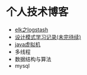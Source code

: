 # 个人技术博客

* [elk之logstash](https://github.com/lucky-zhao/blog/tree/master/20190527)
* [设计模式学习记录(未完待续)](https://github.com/lucky-zhao/blog/tree/master/20190610)
* [java虚拟机](https://github.com/lucky-zhao/blog/blob/master/jvm/jvm01.md)
* 多线程
* 数据结构与算法
* mysql

